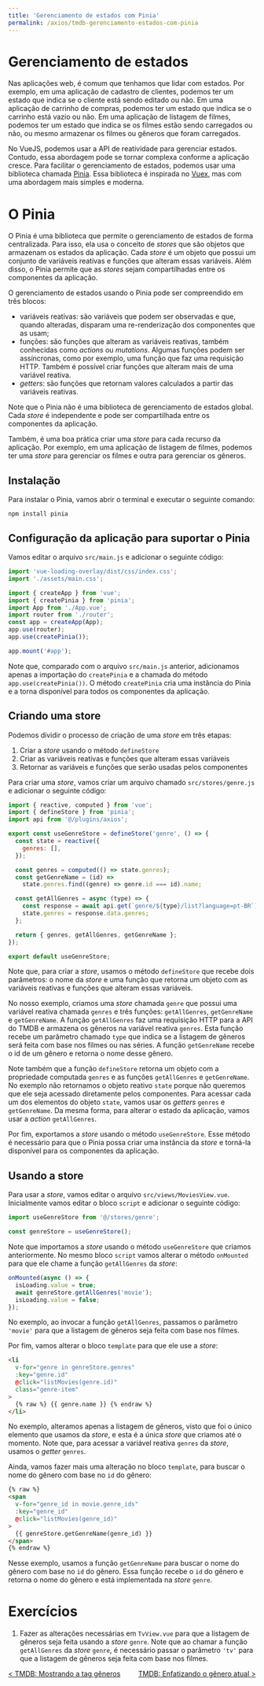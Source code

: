 ```yaml
---
title: 'Gerenciamento de estados com Pinia'
permalink: /axios/tmdb-gerenciamento-estados-com-pinia
---
```


# Gerenciamento de estados

Nas aplicações web, é comum que tenhamos que lidar com estados. Por exemplo, em uma aplicação de cadastro de clientes, podemos ter um estado que indica se o cliente está sendo editado ou não. Em uma aplicação de carrinho de compras, podemos ter um estado que indica se o carrinho está vazio ou não. Em uma aplicação de listagem de filmes, podemos ter um estado que indica se os filmes estão sendo carregados ou não, ou mesmo armazenar os filmes ou gêneros que foram carregados.

No VueJS, podemos usar a API de reatividade para gerenciar estados. Contudo, essa abordagem pode se tornar complexa conforme a aplicação cresce. Para facilitar o gerenciamento de estados, podemos usar uma biblioteca chamada [Pinia](https://pinia.esm.dev/). Essa biblioteca é inspirada no [Vuex](https://vuex.vuejs.org/), mas com uma abordagem mais simples e moderna.

# O Pinia

O Pinia é uma biblioteca que permite o gerenciamento de estados de forma centralizada. Para isso, ela usa o conceito de _stores_ que são objetos que armazenam os estados da aplicação. Cada _store_ é um objeto que possui um conjunto de variáveis reativas e funções que alteram essas variáveis. Além disso, o Pinia permite que as _stores_ sejam compartilhadas entre os componentes da aplicação.

O gerenciamento de estados usando o Pinia pode ser compreendido em três blocos:

- variáveis reativas: são variáveis que podem ser observadas e que, quando alteradas, disparam uma re-renderização dos componentes que as usam;
- funções: são funções que alteram as variáveis reativas, também conhecidas como _actions_ ou _mutations_. Algumas funções podem ser assíncronas, como por exemplo, uma função que faz uma requisição HTTP. Também é possível criar funções que alteram mais de uma variável reativa.
- _getters_: são funções que retornam valores calculados a partir das variáveis reativas.

Note que o Pinia não é uma biblioteca de gerenciamento de estados global. Cada _store_ é independente e pode ser compartilhada entre os componentes da aplicação.

Também, é uma boa prática criar uma _store_ para cada recurso da aplicação. Por exemplo, em uma aplicação de listagem de filmes, podemos ter uma _store_ para gerenciar os filmes e outra para gerenciar os gêneros.

## Instalação

Para instalar o Pinia, vamos abrir o terminal e executar o seguinte comando:

```
npm install pinia
```

## Configuração da aplicação para suportar o Pinia

Vamos editar o arquivo `src/main.js` e adicionar o seguinte código:

```js
import 'vue-loading-overlay/dist/css/index.css';
import './assets/main.css';

import { createApp } from 'vue';
import { createPinia } from 'pinia';
import App from './App.vue';
import router from './router';
const app = createApp(App);
app.use(router);
app.use(createPinia());

app.mount('#app');
```

Note que, comparado com o arquivo `src/main.js` anterior, adicionamos apenas a importação do `createPinia` e a chamada do método `app.use(createPinia())`. O método `createPinia` cria uma instância do Pinia e a torna disponível para todos os componentes da aplicação.

## Criando uma store

Podemos dividir o processo de criação de uma _store_ em três etapas:

1. Criar a _store_ usando o método `defineStore`
2. Criar as variáveis reativas e funções que alteram essas variáveis
3. Retornar as variáveis e funções que serão usadas pelos componentes

Para criar uma _store_, vamos criar um arquivo chamado `src/stores/genre.js` e adicionar o seguinte código:

```js
import { reactive, computed } from 'vue';
import { defineStore } from 'pinia';
import api from '@/plugins/axios';

export const useGenreStore = defineStore('genre', () => {
  const state = reactive({
    genres: [],
  });

  const genres = computed(() => state.genres);
  const getGenreName = (id) =>
    state.genres.find((genre) => genre.id === id).name;

  const getAllGenres = async (type) => {
    const response = await api.get(`genre/${type}/list?language=pt-BR`);
    state.genres = response.data.genres;
  };

  return { genres, getAllGenres, getGenreName };
});

export default useGenreStore;
```

Note que, para criar a _store_, usamos o método `defineStore` que recebe dois parâmetros: o nome da _store_ e uma função que retorna um objeto com as variáveis reativas e funções que alteram essas variáveis.

No nosso exemplo, criamos uma _store_ chamada `genre` que possui uma variável reativa chamada `genres` e três funções: `getAllGenres`, `getGenreName` e `getGenreName`. A função `getAllGenres` faz uma requisição HTTP para a API do TMDB e armazena os gêneros na variável reativa `genres`. Esta função recebe um parâmetro chamado `type` que indica se a listagem de gêneros será feita com base nos filmes ou nas séries. A função `getGenreName` recebe o id de um gênero e retorna o nome desse gênero.

Note também que a função `defineStore` retorna um objeto com a propriedade computada `genres` e as funções `getAllGenres` e `getGenreName`. No exemplo não retornamos o objeto reativo `state` porque não queremos que ele seja acessado diretamente pelos componentes. Para acessar cada um dos elementos do objeto `state`, vamos usar os _getters_ `genres` e `getGenreName`. Da mesma forma, para alterar o estado da aplicação, vamos usar a _action_ `getAllGenres`.

Por fim, exportamos a _store_ usando o método `useGenreStore`. Esse método é necessário para que o Pinia possa criar uma instância da _store_ e torná-la disponível para os componentes da aplicação.

## Usando a store

Para usar a _store_, vamos editar o arquivo `src/views/MoviesView.vue`. Inicialmente vamos editar o bloco `script` e adicionar o seguinte código:

```js
import useGenreStore from '@/stores/genre';

const genreStore = useGenreStore();
```

Note que importamos a _store_ usando o método `useGenreStore` que criamos anteriormente. No mesmo bloco `script` vamos alterar o método `onMounted` para que ele chame a função `getAllGenres` da _store_:

```js
onMounted(async () => {
  isLoading.value = true;
  await genreStore.getAllGenres('movie');
  isLoading.value = false;
});
```

No exemplo, ao invocar a função `getAllGenres`, passamos o parâmetro `'movie'` para que a listagem de gêneros seja feita com base nos filmes.

Por fim, vamos alterar o bloco `template` para que ele use a _store_:

```html
<li
  v-for="genre in genreStore.genres"
  :key="genre.id"
  @click="listMovies(genre.id)"
  class="genre-item"
>
  {% raw %} {{ genre.name }} {% endraw %}
</li>
```

No exemplo, alteramos apenas a listagem de gêneros, visto que foi o único elemento que usamos da _store_, e esta é a única _store_ que criamos até o momento. Note que, para acessar a variável reativa `genres` da _store_, usamos o _getter_ `genres`.

Ainda, vamos fazer mais uma alteração no bloco `template`, para buscar o nome do gênero com base no `id` do gênero:

```html
{% raw %}
<span
  v-for="genre_id in movie.genre_ids"
  :key="genre_id"
  @click="listMovies(genre_id)"
>
  {{ genreStore.getGenreName(genre_id) }}
</span>
{% endraw %}
```

Nesse exemplo, usamos a função `getGenreName` para buscar o nome do gênero com base no `id` do gênero. Essa função recebe o `id` do gênero e retorna o nome do gênero e está implementada na _store_ `genre`.

# Exercícios

1. Fazer as alterações necessárias em `TvView.vue` para que a listagem de gêneros seja feita usando a _store_ `genre`. Note que ao chamar a função `getAllGenres` da _store_ `genre`, é necessário passar o parâmetro `'tv'` para que a listagem de gêneros seja feita com base nos filmes.

<span style="display: flex; justify-content: space-between;"><span>[&lt; TMDB: Mostrando a tag gêneros](tmdb-mostrando-tag-generos 'Anterior')</span> <span>[TMDB: Enfatizando o gênero atual &gt;](tmdb-enfatizando-genero-atual 'Próximo')</span></span>
